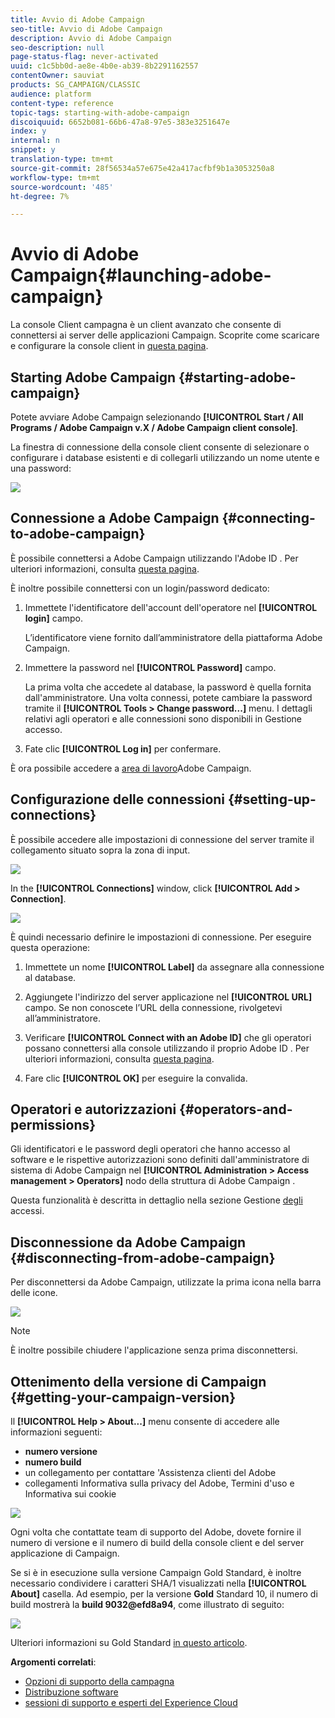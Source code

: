 ```yaml
---
title: Avvio di Adobe Campaign
seo-title: Avvio di Adobe Campaign
description: Avvio di Adobe Campaign
seo-description: null
page-status-flag: never-activated
uuid: c1c5bb0d-ae8e-4b0e-ab39-8b2291162557
contentOwner: sauviat
products: SG_CAMPAIGN/CLASSIC
audience: platform
content-type: reference
topic-tags: starting-with-adobe-campaign
discoiquuid: 6652b081-66b6-47a8-97e5-383e3251647e
index: y
internal: n
snippet: y
translation-type: tm+mt
source-git-commit: 28f56534a57e675e42a417acfbf9b1a3053250a8
workflow-type: tm+mt
source-wordcount: '485'
ht-degree: 7%

---
```



# Avvio di Adobe Campaign{#launching-adobe-campaign}

La console Client campagna è un client avanzato che consente di connettersi ai server delle applicazioni Campaign. Scoprite come scaricare e configurare la console client in [questa pagina](../../installation/using/installing-the-client-console.md).

## Starting Adobe Campaign {#starting-adobe-campaign}

Potete avviare  Adobe Campaign selezionando **[!UICONTROL Start / All Programs / Adobe Campaign v.X / Adobe Campaign client console]**.

La finestra di connessione della console client consente di selezionare o configurare i database esistenti e di collegarli utilizzando un nome utente e una password:

![](assets/s_ncs_user_login.png)

## Connessione a  Adobe Campaign {#connecting-to-adobe-campaign}

È possibile connettersi a  Adobe Campaign utilizzando l&#39;Adobe ID . Per ulteriori informazioni, consulta [questa pagina](../../integrations/using/about-adobe-id.md).

È inoltre possibile connettersi con un login/password dedicato:

1. Immettete l&#39;identificatore dell&#39;account dell&#39;operatore nel **[!UICONTROL login]** campo.

   L’identificatore viene fornito dall’amministratore della piattaforma  Adobe Campaign.

1. Immettere la password nel **[!UICONTROL Password]** campo.

   La prima volta che accedete al database, la password è quella fornita dall&#39;amministratore. Una volta connessi, potete cambiare la password tramite il **[!UICONTROL Tools > Change password...]** menu. I dettagli relativi agli operatori e alle connessioni sono disponibili in Gestione [](../../platform/using/access-management.md)accesso.

1. Fate clic **[!UICONTROL Log in]** per confermare.

È ora possibile accedere a [area di lavoro](../../platform/using/adobe-campaign-workspace.md)Adobe Campaign.

## Configurazione delle connessioni {#setting-up-connections}

È possibile accedere alle impostazioni di connessione del server tramite il collegamento situato sopra la zona di input.

![](assets/s_ncs_user_connections_management.png)

In the **[!UICONTROL Connections]** window, click **[!UICONTROL Add > Connection]**.

![](assets/s_ncs_user_add_connexion.png)

È quindi necessario definire le impostazioni di connessione. Per eseguire questa operazione:

1. Immettete un nome **[!UICONTROL Label]** da assegnare alla connessione al database.

1. Aggiungete l&#39;indirizzo del server applicazione nel **[!UICONTROL URL]** campo. Se non conoscete l’URL della connessione, rivolgetevi all’amministratore.

1. Verificare **[!UICONTROL Connect with an Adobe ID]** che gli operatori possano connettersi alla console utilizzando il proprio Adobe ID . Per ulteriori informazioni, consulta [questa pagina](../../integrations/using/about-adobe-id.md).

1. Fare clic **[!UICONTROL OK]** per eseguire la convalida.

## Operatori e autorizzazioni {#operators-and-permissions}

Gli identificatori e le password degli operatori che hanno accesso al software e le rispettive autorizzazioni sono definiti dall&#39;amministratore di sistema di Adobe Campaign  nel **[!UICONTROL Administration > Access management > Operators]** nodo della struttura di Adobe Campaign .

Questa funzionalità è descritta in dettaglio nella sezione Gestione [degli](../../platform/using/access-management.md) accessi.

## Disconnessione da  Adobe Campaign {#disconnecting-from-adobe-campaign}

Per disconnettersi da  Adobe Campaign, utilizzate la prima icona nella barra delle icone.

![](assets/s_ncs_user_deconnexion.png)

>[!NOTE]
>
>È inoltre possibile chiudere l&#39;applicazione senza prima disconnettersi.

## Ottenimento della versione di Campaign {#getting-your-campaign-version}

Il **[!UICONTROL Help > About...]** menu consente di accedere alle informazioni seguenti:

* **numero versione**
* **numero build**
* un collegamento per contattare &#39;Assistenza clienti del Adobe
* collegamenti  Informativa sulla privacy del Adobe, Termini d&#39;uso e Informativa sui cookie

![](assets/about-acc.png)

Ogni volta che contattate  team di supporto del Adobe, dovete fornire il numero di versione e il numero di build della console client e del server applicazione di Campaign.

Se si è in esecuzione sulla versione [](../../rn/using/gold-standard.md)Campaign Gold Standard, è inoltre necessario condividere i caratteri SHA/1 visualizzati nella **[!UICONTROL About]** casella. Ad esempio, per la versione **Gold** Standard 10, il numero di build mostrerà la **build 9032@efd8a94**, come illustrato di seguito:

![](assets/about-acc-gs.png)

Ulteriori informazioni su Gold Standard [in questo articolo](https://helpx.adobe.com/it/campaign/kb/gold-standard.html).

**Argomenti correlati**:

* [Opzioni di supporto della campagna](https://helpx.adobe.com/campaign/kb/ac-support.html#acc-support)
* [Distribuzione software](https://docs.adobe.com/content/help/en/experience-cloud/software-distribution/home.html)
* [sessioni di supporto e esperti del Experience Cloud](https://helpx.adobe.com/enterprise/admin-guide.html/enterprise/using/support-for-experience-cloud.ug.html)
